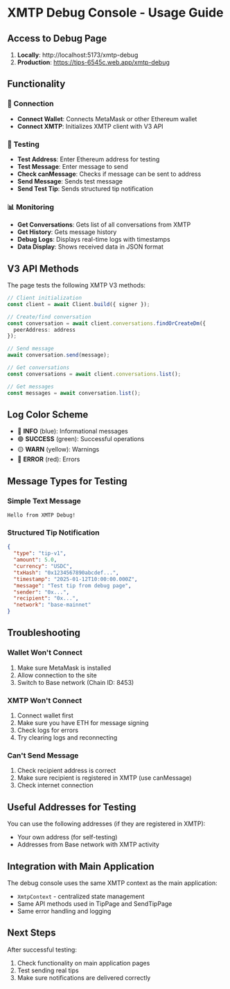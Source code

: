 # XMTP Debug Console - Usage Guide

## Access to Debug Page

1. **Locally**: http://localhost:5173/xmtp-debug
2. **Production**: https://tips-6545c.web.app/xmtp-debug

## Functionality

### 🔗 Connection
- **Connect Wallet**: Connects MetaMask or other Ethereum wallet
- **Connect XMTP**: Initializes XMTP client with V3 API

### 🧪 Testing
- **Test Address**: Enter Ethereum address for testing
- **Test Message**: Enter message to send
- **Check canMessage**: Checks if message can be sent to address
- **Send Message**: Sends test message
- **Send Test Tip**: Sends structured tip notification

### 📊 Monitoring
- **Get Conversations**: Gets list of all conversations from XMTP
- **Get History**: Gets message history
- **Debug Logs**: Displays real-time logs with timestamps
- **Data Display**: Shows received data in JSON format

## V3 API Methods

The page tests the following XMTP V3 methods:

```typescript
// Client initialization
const client = await Client.build({ signer });

// Create/find conversation
const conversation = await client.conversations.findOrCreateDm({ 
  peerAddress: address 
});

// Send message
await conversation.send(message);

// Get conversations
const conversations = await client.conversations.list();

// Get messages
const messages = await conversation.list();
```

## Log Color Scheme

- 🔵 **INFO** (blue): Informational messages
- 🟢 **SUCCESS** (green): Successful operations
- 🟡 **WARN** (yellow): Warnings
- 🔴 **ERROR** (red): Errors

## Message Types for Testing

### Simple Text Message
```
Hello from XMTP Debug!
```

### Structured Tip Notification
```json
{
  "type": "tip-v1",
  "amount": 5.0,
  "currency": "USDC",
  "txHash": "0x1234567890abcdef...",
  "timestamp": "2025-01-12T10:00:00.000Z",
  "message": "Test tip from debug page",
  "sender": "0x...",
  "recipient": "0x...",
  "network": "base-mainnet"
}
```

## Troubleshooting

### Wallet Won't Connect
1. Make sure MetaMask is installed
2. Allow connection to the site
3. Switch to Base network (Chain ID: 8453)

### XMTP Won't Connect
1. Connect wallet first
2. Make sure you have ETH for message signing
3. Check logs for errors
4. Try clearing logs and reconnecting

### Can't Send Message
1. Check recipient address is correct
2. Make sure recipient is registered in XMTP (use canMessage)
3. Check internet connection

## Useful Addresses for Testing

You can use the following addresses (if they are registered in XMTP):
- Your own address (for self-testing)
- Addresses from Base network with XMTP activity

## Integration with Main Application

The debug console uses the same XMTP context as the main application:
- `XmtpContext` - centralized state management
- Same API methods used in TipPage and SendTipPage
- Same error handling and logging

## Next Steps

After successful testing:
1. Check functionality on main application pages
2. Test sending real tips
3. Make sure notifications are delivered correctly 